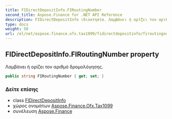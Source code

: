 ```yaml
---
title: FIDirectDepositInfo.FIRoutingNumber
second_title: Aspose.Finance for .NET API Reference
description: FIDirectDepositInfo ιδιοκτησία. Λαμβάνει ή ορίζει τον αριθμό δρομολόγησης.
type: docs
weight: 50
url: /el/net/aspose.finance.ofx.tax1099/fidirectdepositinfo/firoutingnumber/
---
```

## FIDirectDepositInfo.FIRoutingNumber property

Λαμβάνει ή ορίζει τον αριθμό δρομολόγησης.

```csharp
public string FIRoutingNumber { get; set; }
```

### Δείτε επίσης

* class [FIDirectDepositInfo](../)
* χώρος ονομάτων [Aspose.Finance.Ofx.Tax1099](../../fidirectdepositinfo/)
* συνέλευση [Aspose.Finance](../../../)


